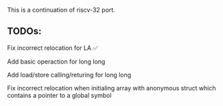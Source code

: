This is a continuation of riscv-32 port.

## TODOs:
Fix incorrect relocation for LA ✅

Add basic operaction for long long

Add load/store calling/returing for long long

Fix incorrect relocation when initialing array with anonymous struct which contains a pointer to a global symbol

